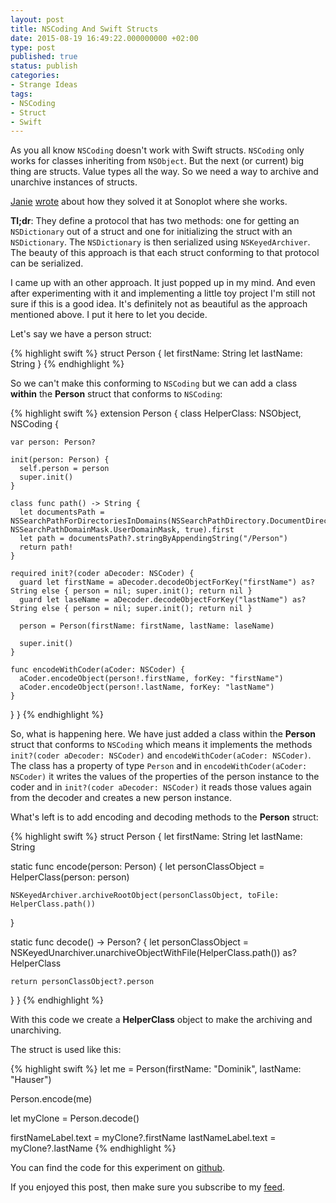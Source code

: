 ```yaml
---
layout: post
title: NSCoding And Swift Structs
date: 2015-08-19 16:49:22.000000000 +02:00
type: post
published: true
status: publish
categories:
- Strange Ideas
tags:
- NSCoding
- Struct
- Swift
---
```

As you all know `NSCoding` doesn't
work with Swift structs. `NSCoding` only works
for classes inheriting from `NSObject`. But the
next (or current) big thing are structs. Value types all the way. So we
need a way to archive and unarchive instances of structs.

[Janie](https://twitter.com/redqueencoder)
[wrote](http://redqueencoder.com/property-lists-and-user-defaults-in-swift/)
about how they solved it at Sonoplot where she works.

**Tl;dr**: They define a protocol that has two methods: one for getting
an `NSDictionary` out of
a struct and one for initializing the struct with an `NSDictionary`. The
`NSDictionary` is then serialized using `NSKeyedArchiver`. The
beauty of this approach is that each struct conforming to that protocol
can be serialized.

I came up with an other approach. It just popped up in my mind. And even
after experimenting with it and implementing a little toy project I'm
still not sure if this is a good idea. It's definitely not as beautiful
as the approach mentioned above. I put it here to let you decide.
<!--more-->

Let's say we have a person struct:

{% highlight swift %}
struct Person {
  let firstName: String
  let lastName: String
}
{% endhighlight %}

So we can't make this conforming to `NSCoding` but we can
add a class **within** the **Person** struct that conforms to `NSCoding`:

{% highlight swift %}
extension Person {
  class HelperClass: NSObject, NSCoding {
    
    var person: Person?
    
    init(person: Person) {
      self.person = person
      super.init()
    }
    
    class func path() -> String {
      let documentsPath = NSSearchPathForDirectoriesInDomains(NSSearchPathDirectory.DocumentDirectory, NSSearchPathDomainMask.UserDomainMask, true).first
      let path = documentsPath?.stringByAppendingString("/Person")
      return path!
    }
    
    required init?(coder aDecoder: NSCoder) {
      guard let firstName = aDecoder.decodeObjectForKey("firstName") as? String else { person = nil; super.init(); return nil }
      guard let laseName = aDecoder.decodeObjectForKey("lastName") as? String else { person = nil; super.init(); return nil }
      
      person = Person(firstName: firstName, lastName: laseName)
      
      super.init()
    }
    
    func encodeWithCoder(aCoder: NSCoder) {
      aCoder.encodeObject(person!.firstName, forKey: "firstName")
      aCoder.encodeObject(person!.lastName, forKey: "lastName")
    }
  }
}
{% endhighlight %}

So, what is happening here. We have just added a class within the
**Person** struct that conforms to `NSCoding` which means
it implements the methods `init?(coder aDecoder: NSCoder)` and 
`encodeWithCoder(aCoder: NSCoder)`. The class has a property of type 
`Person` and in `encodeWithCoder(aCoder: NSCoder)` 
it writes the values of the properties of the person
instance to the coder and in `init?(coder aDecoder: NSCoder)` it 
reads those values again from the decoder and creates
a new person instance.

What's left is to add encoding and decoding methods to the **Person**
struct:

{% highlight swift %}
struct Person {
  let firstName: String
  let lastName: String
  
  static func encode(person: Person) {
    let personClassObject = HelperClass(person: person)
    
    NSKeyedArchiver.archiveRootObject(personClassObject, toFile: HelperClass.path())
  }
  
  static func decode() -> Person? {
    let personClassObject = NSKeyedUnarchiver.unarchiveObjectWithFile(HelperClass.path()) as? HelperClass

    return personClassObject?.person
  }
}
{% endhighlight %}

With this code we create a **HelperClass** object to make the archiving
and unarchiving.

The struct is used like this:

{% highlight swift %}
let me = Person(firstName: "Dominik", lastName: "Hauser")
    
Person.encode(me)
    
let myClone = Person.decode()
    
firstNameLabel.text = myClone?.firstName
lastNameLabel.text = myClone?.lastName
{% endhighlight %}

You can find the code for this experiment on
[github](https://github.com/dasdom/EncodeExperiments).

If you enjoyed this post, then make sure you subscribe to my
[feed](http://swiftandpainless.com/feed).
